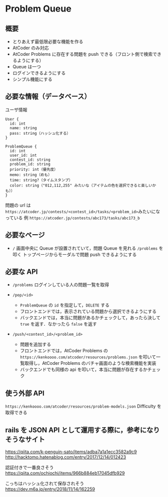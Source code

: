# Problem Queue

## 概要
- とりあえず最低限必要な機能を作る
- AtCoder のみ対応
- AtCoder Problems に存在する問題を push できる（フロント側で検索できるようにする）
- Queue は一つ
- ログインできるようにする
- シンプル機能にする

## 必要な情報（データベース）

ユーザ情報
```
User {
  id: int
  name: string
  pass: string（ハッシュ化する）
}
```

```
ProblemQueue {
  id: int
  user_id: int
  contest_id: string
  problem_id: string
  priority: int（優先度）
  memo: string（めも）
  time: string?（タイムスタンプ）
  color: string（"012,112,255" みたいな（アイテムの色を選択できると楽しいかも））
}
```
問題の url は
`https://atcoder.jp/contests/<contest_id>/tasks/<problem_id>`みたいになっている
例
`https://atcoder.jp/contests/abc173/tasks/abc173_b`

## 必要なページ

- `/`
画面中央に Queue が設置されていて，問題 Queue を見れる
`/problems` を叩く
トップページからモーダルで問題 push できるようにする

## 必要な API

- `/problems` ログインしている人の問題一覧を取得

- `/pop/<id>` 
    - `ProblemQueue` の `id` を指定して，`DELETE` する
    - フロントエンドでは，表示されている問題から選択できるようにする
    - バックエンドでは，本当に問題があるかチェックして，あったら決して `true` を返す．なかったら `false` を返す

- `/push/<contest_id>/<problem_id>`
    - 問題を追加する
    - フロントエンドでは，AtCoder Problems の `https://kenkoooo.com/atcoder/resources/problems.json` を叩いて一覧取得し，AtCoder Problems のバチャ画面のような検索機能を実装
    - バックエンドでも同様の api を叩いて，本当に問題が存在するかチェック

## 使う外部 API
`https://kenkoooo.com/atcoder/resources/problem-models.json`
Difficulty を取得できる

## rails を JSON API として運用する際に，参考になりそうなサイト
https://qiita.com/k-penguin-sato/items/adba7a1a1ecc3582a9c9
http://hacktomo.hatenablog.com/entry/2017/12/14/012423

認証付きで一番良さそう
https://qiita.com/ochiochi/items/966b884eb17045dfb929

こっちはハッシュ化されて保存されそう
https://dev.m6a.jp/entry/2018/11/14/162259
